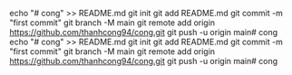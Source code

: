 echo "# cong" >> README.md
git init
git add README.md
git commit -m "first commit"
git branch -M main
git remote add origin https://github.com/thanhcong94/cong.git
git push -u origin main# cong
echo "# cong" >> README.md
git init
git add README.md
git commit -m "first commit"
git branch -M main
git remote add origin https://github.com/thanhcong94/cong.git
git push -u origin main# cong
